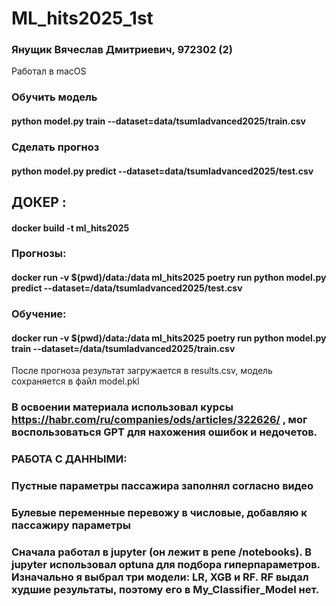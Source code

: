 # ML_hits2025_1st

### Янущик Вячеслав Дмитриевич, 972302 (2)

Работал в macOS

### Обучить модель 

 #### python model.py train --dataset=data/tsumladvanced2025/train.csv

### Сделать прогноз

 #### python model.py predict --dataset=data/tsumladvanced2025/test.csv


## ДОКЕР : 

 #### docker build -t ml_hits2025

### Прогнозы:

#### docker run -v $(pwd)/data:/data ml_hits2025 poetry run python model.py predict --dataset=/data/tsumladvanced2025/test.csv

### Обучение: 

#### docker run -v $(pwd)/data:/data ml_hits2025 poetry run python model.py train --dataset=/data/tsumladvanced2025/train.csv

После прогноза результат загружается в results.csv,
модель сохраняется в файл model.pkl

### В освоении материала использовал курсы https://habr.com/ru/companies/ods/articles/322626/ , мог воспользоваться GPT для нахожения ошибок и недочетов. 

### РАБОТА С ДАННЫМИ:
### Пустные параметры пассажира заполнял согласно видео
### Булевые переменные перевожу в числовые, добавляю к пассажиру параметры 

### Сначала работал в jupyter (он лежит в репе /notebooks). В jupyter использовал optuna для подбора гиперпараметров. Изначально я выбрал три модели: LR, XGB и RF. RF выдал худшие результаты, поэтому его в My_Classifier_Model нет. 